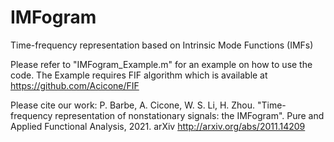# IMFogram
Time-frequency representation based on Intrinsic Mode Functions (IMFs)

Please refer to "IMFogram_Example.m" for an example on how to use the code.
The Example requires FIF algorithm which is available at https://github.com/Acicone/FIF

Please cite our work:
P. Barbe, A. Cicone, W. S. Li, H. Zhou. "Time-frequency representation of nonstationary signals: the IMFogram". Pure and Applied Functional Analysis, 2021. arXiv http://arxiv.org/abs/2011.14209
